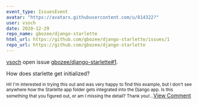 ```yaml
---
event_type: IssuesEvent
avatar: "https://avatars.githubusercontent.com/u/814322?"
user: vsoch
date: 2020-12-29
repo_name: gbozee/django-starlette
html_url: https://github.com/gbozee/django-starlette/issues/1
repo_url: https://github.com/gbozee/django-starlette
---
```


<a href='https://github.com/vsoch' target='_blank'>vsoch</a> open issue <a href='https://github.com/gbozee/django-starlette/issues/1' target='_blank'>gbozee/django-starlette#1</a>.

<p>How does starlette get initialized?</p><small>Hi! I'm interested in trying this out and was very happy to find this example, but I don't see anywhere how the Starlette app folder gets integrated into the Django app. Is this something that you figured out, or am I missing the detail? Thank you!...</small><a href='https://github.com/gbozee/django-starlette/issues/1' target='_blank'>View Comment</a>